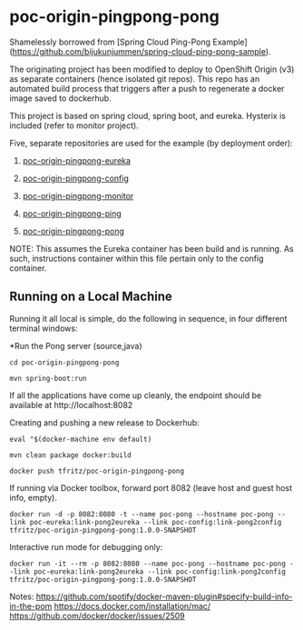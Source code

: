 # poc-origin-pingpong-pong

Shamelessly borrowed from [Spring Cloud Ping-Pong Example] (https://github.com/bijukunjummen/spring-cloud-ping-pong-sample).

The originating project has been modified to deploy to OpenShift Origin (v3) as separate containers (hence isolated git repos).  This repo has an automated build process that triggers after a push to regenerate a docker image saved to dockerhub.

This project is based on spring cloud, spring boot, and eureka.  Hysterix is included (refer to monitor project).

Five, separate repositories are used for the example (by deployment order):

1. [poc-origin-pingpong-eureka](https://github.com/todd-fritz/poc-origin-pingpong-eureka)

2. [poc-origin-pingpong-config](https://github.com/todd-fritz/poc-origin-pingpong-config)

3. [poc-origin-pingpong-monitor](https://github.com/todd-fritz/poc-origin-pingpong-monitor)

4. [poc-origin-pingpong-ping](https://github.com/todd-fritz/poc-origin-pingpong-ping)

5. [poc-origin-pingpong-pong](https://github.com/todd-fritz/poc-origin-pingpong-pong)


NOTE:  This assumes the Eureka container has been build and is running.  As such, instructions container within this file
pertain only to the config container.

## Running on a Local Machine
Running it all local is simple, do the following in sequence, in four different terminal windows:



*Run the Pong server (source,java)

`cd poc-origin-pingpong-pong`

`mvn spring-boot:run`


If all the applications have come up cleanly, the endpoint should be available at http://localhost:8082


Creating and pushing a new release to Dockerhub:

`eval "$(docker-machine env default)`

`mvn clean package docker:build`

`docker push tfritz/poc-origin-pingpong-pong`

If running via Docker toolbox, forward port 8082 (leave host and guest host info, empty).

`docker run -d -p 8082:8080 -t --name poc-pong --hostname poc-pong --link poc-eureka:link-pong2eureka --link poc-config:link-pong2config tfritz/poc-origin-pingpong-pong:1.0.0-SNAPSHOT`


Interactive run mode for debugging only:

`docker run -it --rm -p 8082:8080 --name poc-pong --hostname poc-pong --link poc-eureka:link-pong2eureka --link poc-config:link-pong2config tfritz/poc-origin-pingpong-pong:1.0.0-SNAPSHOT`


Notes:
https://github.com/spotify/docker-maven-plugin#specify-build-info-in-the-pom
https://docs.docker.com/installation/mac/
https://github.com/docker/docker/issues/2509